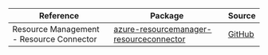 | Reference | Package | Source |
|---|---|---|
|Resource Management - Resource Connector|[azure-resourcemanager-resourceconnector](https://repo1.maven.org/maven2/com/azure/resourcemanager/azure-resourcemanager-resourceconnector)|[GitHub](https://github.com/Azure/azure-sdk-for-java/blob/main/sdk/resourceconnector/azure-resourcemanager-resourceconnector)|

